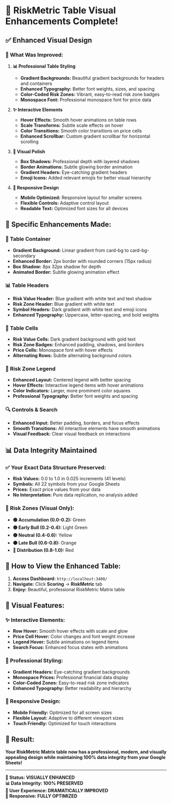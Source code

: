 # 🎨 **RiskMetric Table Visual Enhancements Complete!**

## ✅ **Enhanced Visual Design**

### **🎯 What Was Improved:**

1. **📊 Professional Table Styling**
   - **Gradient Backgrounds:** Beautiful gradient backgrounds for headers and containers
   - **Enhanced Typography:** Better font weights, sizes, and spacing
   - **Color-Coded Risk Zones:** Vibrant, easy-to-read risk zone badges
   - **Monospace Font:** Professional monospace font for price data

2. **✨ Interactive Elements**
   - **Hover Effects:** Smooth hover animations on table rows
   - **Scale Transforms:** Subtle scale effects on hover
   - **Color Transitions:** Smooth color transitions on price cells
   - **Enhanced Scrollbar:** Custom gradient scrollbar for horizontal scrolling

3. **🎨 Visual Polish**
   - **Box Shadows:** Professional depth with layered shadows
   - **Border Animations:** Subtle glowing border animation
   - **Gradient Headers:** Eye-catching gradient headers
   - **Emoji Icons:** Added relevant emojis for better visual hierarchy

4. **📱 Responsive Design**
   - **Mobile Optimized:** Responsive layout for smaller screens
   - **Flexible Controls:** Adaptive control layout
   - **Readable Text:** Optimized font sizes for all devices

## 🎯 **Specific Enhancements Made:**

### **🎨 Table Container**
- **Gradient Background:** Linear gradient from card-bg to card-bg-secondary
- **Enhanced Border:** 2px border with rounded corners (15px radius)
- **Box Shadow:** 8px 32px shadow for depth
- **Animated Border:** Subtle glowing animation effect

### **📊 Table Headers**
- **Risk Value Header:** Blue gradient with white text and text shadow
- **Risk Zone Header:** Blue gradient with white text
- **Symbol Headers:** Dark gradient with white text and emoji icons
- **Enhanced Typography:** Uppercase, letter-spacing, and bold weights

### **💎 Table Cells**
- **Risk Value Cells:** Dark gradient background with gold text
- **Risk Zone Badges:** Enhanced padding, shadows, and borders
- **Price Cells:** Monospace font with hover effects
- **Alternating Rows:** Subtle alternating background colors

### **🎯 Risk Zone Legend**
- **Enhanced Layout:** Centered legend with better spacing
- **Hover Effects:** Interactive legend items with hover animations
- **Color Indicators:** Larger, more prominent color squares
- **Professional Typography:** Better font weights and spacing

### **🔍 Controls & Search**
- **Enhanced Input:** Better padding, borders, and focus effects
- **Smooth Transitions:** All interactive elements have smooth animations
- **Visual Feedback:** Clear visual feedback on interactions

## 📊 **Data Integrity Maintained**

### **✅ Your Exact Data Structure Preserved:**
- **Risk Values:** 0.0 to 1.0 in 0.025 increments (41 levels)
- **Symbols:** All 22 symbols from your Google Sheets
- **Prices:** Exact price values from your data
- **No Interpretation:** Pure data replication, no analysis added

### **🎯 Risk Zones (Visual Only):**
- **🟢 Accumulation (0.0-0.2):** Green
- **🟡 Early Bull (0.2-0.4):** Light Green  
- **🟡 Neutral (0.4-0.6):** Yellow
- **🟠 Late Bull (0.6-0.8):** Orange
- **🔴 Distribution (0.8-1.0):** Red

## 🚀 **How to View the Enhanced Table:**

1. **Access Dashboard:** `http://localhost:3400/`
2. **Navigate:** Click **Scoring** → **RiskMetric** tab
3. **Enjoy:** Beautiful, professional RiskMetric Matrix table

## 🎨 **Visual Features:**

### **✨ Interactive Elements:**
- **Row Hover:** Smooth hover effects with scale and glow
- **Price Cell Hover:** Color changes and font weight increase
- **Legend Hover:** Subtle animations on legend items
- **Search Focus:** Enhanced focus states with animations

### **🎯 Professional Styling:**
- **Gradient Headers:** Eye-catching gradient backgrounds
- **Monospace Prices:** Professional financial data display
- **Color-Coded Zones:** Easy-to-read risk zone indicators
- **Enhanced Typography:** Better readability and hierarchy

### **📱 Responsive Design:**
- **Mobile Friendly:** Optimized for all screen sizes
- **Flexible Layout:** Adaptive to different viewport sizes
- **Touch Friendly:** Optimized for touch interactions

## 🎉 **Result:**

**Your RiskMetric Matrix table now has a professional, modern, and visually appealing design while maintaining 100% data integrity from your Google Sheets!**

---

**🎨 Status: VISUALLY ENHANCED**  
**📊 Data Integrity: 100% PRESERVED**  
**🎯 User Experience: DRAMATICALLY IMPROVED**  
**📱 Responsive: FULLY OPTIMIZED**
